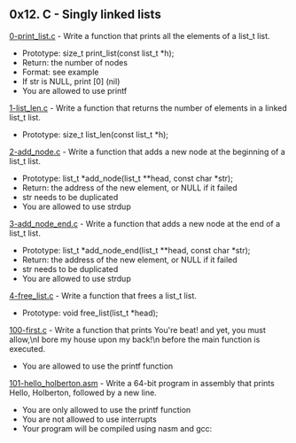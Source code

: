## 0x12. C - Singly linked lists

[0-print_list.c](./0-print_list.c) - Write a function that prints all the elements of a list_t list.

- Prototype: size_t print_list(const list_t \*h);
- Return: the number of nodes
- Format: see example
- If str is NULL, print [0] (nil)
- You are allowed to use printf

[1-list_len.c](./1-list_len.c) - Write a function that returns the number of elements in a linked list_t list.

- Prototype: size_t list_len(const list_t \*h);

[2-add_node.c](./2-add_node.c) - Write a function that adds a new node at the beginning of a list_t list.

- Prototype: list_t *add_node(list_t \*\*head, const char *str);
- Return: the address of the new element, or NULL if it failed
- str needs to be duplicated
- You are allowed to use strdup

[3-add_node_end.c](./3-add_node_end.c) - Write a function that adds a new node at the end of a list_t list.

- Prototype: list_t *add_node_end(list_t \*\*head, const char *str);
- Return: the address of the new element, or NULL if it failed
- str needs to be duplicated
- You are allowed to use strdup

[4-free_list.c](./4-free_list.c) - Write a function that frees a list_t list.

- Prototype: void free_list(list_t \*head);

[100-first.c](./100-first.c) - Write a function that prints You're beat! and yet, you must allow,\nI bore my house upon my back!\n before the main function is executed.

- You are allowed to use the printf function

[101-hello_holberton.asm](./101-hello_holberton.asm) - Write a 64-bit program in assembly that prints Hello, Holberton, followed by a new line.

- You are only allowed to use the printf function
- You are not allowed to use interrupts
- Your program will be compiled using nasm and gcc:
